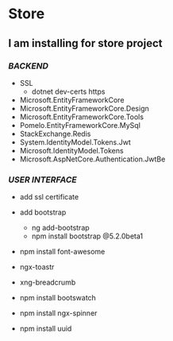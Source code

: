 # Store

## I am installing for store project

### *BACKEND*
- SSL
  * dotnet dev-certs https
- Microsoft.EntityFrameworkCore
- Microsoft.EntityFrameworkCore.Design
- Microsoft.EntityFrameworkCore.Tools
- Pomelo.EntityFrameworkCore.MySql
- StackExchange.Redis
- System.IdentityModel.Tokens.Jwt
- Microsoft.IdentityModel.Tokens
- Microsoft.AspNetCore.Authentication.JwtBe



### *USER INTERFACE*
- add ssl certificate
- add bootstrap
   * ng add-bootstrap
   * npm install bootstrap @5.2.0beta1
   
- npm install font-awesome
- ngx-toastr
- xng-breadcrumb
- npm install bootswatch
- npm install ngx-spinner
- npm install uuid
